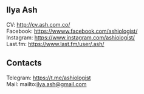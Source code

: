 Ilya Ash
--------

CV: http://cv.ash.com.co/  
Facebook: https://wwww.facebook.com/ashiologist/   
Instagram: https://www.instagram.com/ashiologist/  
Last.fm: https://www.last.fm/user/.ash/  

## Contacts

Telegram: https://t.me/ashiologist  
Mail: mailto:ilya.ash@gmail.com
